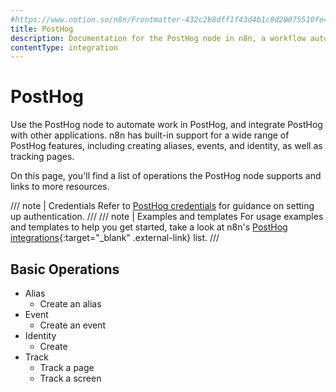 ```yaml
---
#https://www.notion.so/n8n/Frontmatter-432c2b8dff1f43d4b1c8d20075510fe4
title: PostHog
description: Documentation for the PostHog node in n8n, a workflow automation platform. Includes details of operations and configuration, and links to examples and credentials information.
contentType: integration
---
```


# PostHog

Use the PostHog node to automate work in PostHog, and integrate PostHog with other applications. n8n has built-in support for a wide range of PostHog features, including creating aliases, events, and identity, as well as tracking pages.

On this page, you'll find a list of operations the PostHog node supports and links to more resources.

/// note | Credentials
Refer to [PostHog credentials](/integrations/builtin/credentials/posthog/) for guidance on setting up authentication. 
///
/// note | Examples and templates
For usage examples and templates to help you get started, take a look at n8n's [PostHog integrations](https://n8n.io/integrations/posthog/){:target="_blank" .external-link} list.
///

## Basic Operations

* Alias
    * Create an alias
* Event
    * Create an event
* Identity
    * Create
* Track
    * Track a page
    * Track a screen


